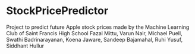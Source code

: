 # StockPricePredictor

Project to predict future Apple stock prices made by the Machine Learning Club of Saint Francis High School
Fazal Mittu, Varun Nair, Michael Puell, Swathi Badrinarayanan, Koena Jaware, Sandeep Bajamahal, Ruhi Yusuf, Siddhant Hullur
